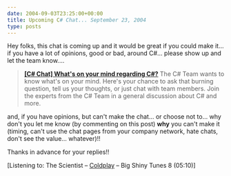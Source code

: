 ```yaml
---
date: 2004-09-03T23:25:00+00:00
title: Upcoming C# Chat... September 23, 2004
type: posts
---
```

Hey folks, this chat is coming up and it would be great if you could make it... if you have a lot of opinions, good or bad, around C#... please show up and let the team know....

> **[[C# Chat] What's on your mind regarding C#?](http://msdn.microsoft.com/chats/#MSDN_CSHARP_Qs_Sep23_04)**
> The C# Team wants to know what's on your mind. Here's your chance to ask that burning question, tell us your thoughts, or just chat with team members. Join the experts from the C# Team in a general discussion about C# and more.

and, if you have opinions, but can't make the chat... or choose not to... why don't you let me know (by commenting on this post) **why** you can't make it (timing, can't use the chat pages from your company network, hate chats, don't see the value... whatever)!!

Thanks in advance for your replies!!


  [Listening to: The Scientist – [Coldplay](https://open.spotify.com/search/Coldplay/artists) – Big Shiny Tunes 8 (05:10)]
